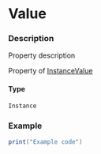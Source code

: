 # Value
### Description
Property description

Property of [InstanceValue](/classes/InstanceValue/)

#### Type
`Instance`

### Example
```lua
print("Example code")
```
